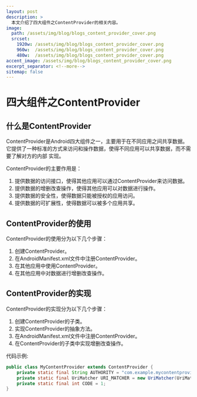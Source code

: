```yaml
---
layout: post
description: > 
  本文介绍了四大组件之ContentProvider的相关内容。
image: 
  path: /assets/img/blog/blogs_content_provider_cover.png
  srcset: 
    1920w: /assets/img/blog/blogs_content_provider_cover.png
    960w:  /assets/img/blog/blogs_content_provider_cover.png
    480w:  /assets/img/blog/blogs_content_provider_cover.png
accent_image: /assets/img/blog/blogs_content_provider_cover.png
excerpt_separator: <!--more-->
sitemap: false
---
```

# 四大组件之ContentProvider

## 什么是ContentProvider
ContentProvider是Android四大组件之一，主要用于在不同应用之间共享数据。它提供了一种标准的方式来访问和操作数据，使得不同应用可以共享数据，而不需要了解对方的内部
实现。

ContentProvider的主要作用是：
1. 提供数据的访问接口，使得其他应用可以通过ContentProvider来访问数据。
2. 提供数据的增删改查操作，使得其他应用可以对数据进行操作。
3. 提供数据的安全性，使得数据只能被授权的应用访问。
4. 提供数据的可扩展性，使得数据可以被多个应用共享。
## ContentProvider的使用
ContentProvider的使用分为以下几个步骤：
1. 创建ContentProvider。
2. 在AndroidManifest.xml文件中注册ContentProvider。 
3. 在其他应用中使用ContentProvider。
4. 在其他应用中对数据进行增删改查操作。
## ContentProvider的实现
ContentProvider的实现分为以下几个步骤：
1. 创建ContentProvider的子类。  
2. 实现ContentProvider的抽象方法。
3. 在AndroidManifest.xml文件中注册ContentProvider。
4. 在ContentProvider的子类中实现增删改查操作。

代码示例:

```java
public class MyContentProvider extends ContentProvider {
    private static final String AUTHORITY = "com.example.mycontentprovider";
    private static final UriMatcher URI_MATCHER = new UriMatcher(UriMatcher.NO_MATCH);
    private static final int CODE = 1;  
}
```


